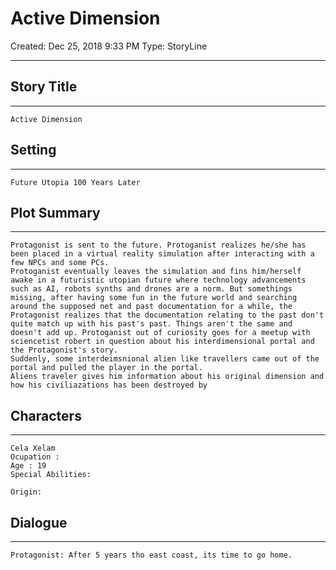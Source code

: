 # Active Dimension

Created: Dec 25, 2018 9:33 PM
Type: StoryLine

---

## Story Title

---

    Active Dimension

## Setting

---

    Future Utopia 100 Years Later

## Plot Summary

---

    Protagonist is sent to the future. Protoganist realizes he/she has been placed in a virtual reality simulation after interacting with a few NPCs and some PCs.
    Protoganist eventually leaves the simulation and fins him/herself awake in a futuristic utopian future where technology advancements such as AI, robots synths and drones are a norm. But somethings missing, after having some fun in the future world and searching around the supposed net and past documentation for a while, the Protagonist realizes that the documentation relating to the past don't quite match up with his past's past. Things aren't the same and doesn't add up. Protoganist out of curiosity goes for a meetup with sciencetist robert in question about his interdimensional portal and the Protagonist's story.
    Suddenly, some interdeimsnional alien like travellers came out of the portal and pulled the player in the portal.
    Aliens traveler gives him information about his original dimension and how his civiliazations has been destroyed by

## Characters

---

    Cela Xelam
    Ocupation : 
    Age : 19
    Special Abilities: 
    
    Origin: 
    

## Dialogue

---

    Protagonist: After 5 years tho east coast, its time to go home.